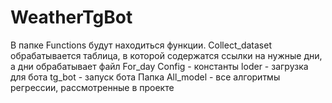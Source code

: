 # WeatherTgBot
В папке Functions будут находиться функции.
Collect_dataset обрабатывается таблица, в которой содержатся ссылки на нужные дни, а дни обрабатывает файл For_day
Config - константы
loder - загрузка для бота
tg_bot - запуск бота
Папка All_model - все алгоритмы регрессии, рассмотренные в проекте
